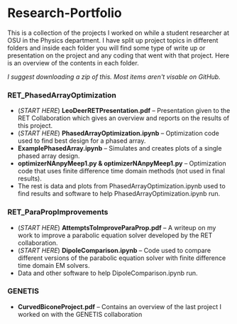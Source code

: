 # Research-Portfolio
This is a collection of the projects I worked on while a student researcher at OSU in the Physics department. I have split up project topics in different folders and inside each folder you will find some type of write up or presentation on the project and any coding that went with that project. Here is an overview of the contents in each folder.

*I suggest downloading a zip of this. Most items aren't visable on GitHub.*

### RET_PhasedArrayOptimization
*	(*START HERE*) **LeoDeerRETPresentation.pdf** – Presentation given to the RET Collaboration which gives an overview and reports on the results of this project.
*	(*START HERE*) **PhasedArrayOptimization.ipynb** – Optimization code used to find best design for a phased array.
*	**ExamplePhasedArray.ipynb** – Simulates and creates plots of a single phased array design.
*	**optimizerNAnpyMeep1.py & optimizerNAnpyMeep1.py** – Optimization code that uses finite difference time domain methods (not used in final results).
*	The rest is data and plots from PhasedArrayOptimization.ipynb used to find results and software to help PhasedArrayOptimization.ipynb run.

### RET_ParaPropImprovements
*	(*START HERE*) **AttemptsToImproveParaProp.pdf** – A writeup on my work to improve a parabolic equation solver developed by the RET collaboration.
*	(*START HERE*) **DipoleComparison.ipynb** – Code used to compare different versions of the parabolic equation solver with finite difference time domain EM solvers.
*	Data and other software to help DipoleComparison.ipynb run.


### GENETIS
*	**CurvedBiconeProject.pdf** – Contains an overview of the last project I worked on with the GENETIS collaboration

